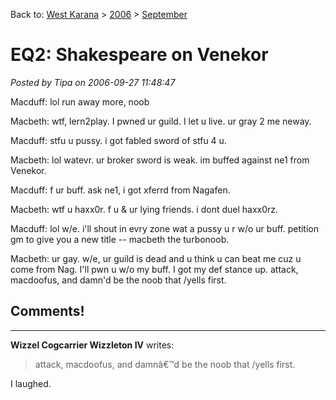 Back to: [West Karana](/posts/westkarana.md) > [2006](/posts/2006/westkarana.md) > [September](./westkarana.md)
# EQ2: Shakespeare on Venekor

*Posted by Tipa on 2006-09-27 11:48:47*

Macduff: lol run away more, noob

Macbeth: wtf, lern2play. I pwned ur guild. I let u live. ur gray 2 me neway.

Macduff: stfu u pussy. i got fabled sword of stfu 4 u.

Macbeth: lol watevr. ur broker sword is weak. im buffed against ne1 from Venekor.

Macduff: f ur buff. ask ne1, i got xferrd from Nagafen.

Macbeth: wtf u haxx0r. f u & ur lying friends. i dont duel haxx0rz.

Macduff: lol w/e. i'll shout in evry zone wat a pussy u r w/o ur buff. petition gm to give you a new title -- macbeth the turbonoob.

Macbeth: ur gay. w/e, ur guild is dead and u think u can beat me cuz u come from Nag. I'll pwn u w/o my buff. I got my def stance up. attack, macdoofus, and damn'd be the noob that /yells first.
## Comments!
---
**Wizzel Cogcarrier Wizzleton IV** writes: 
> attack, macdoofus, and damnâ€™d be the noob that /yells first.



I laughed.
